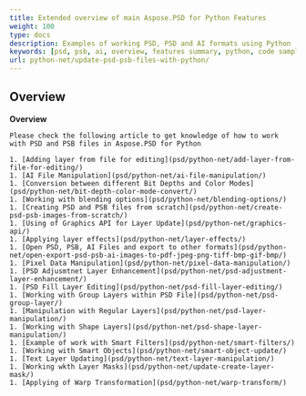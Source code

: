 ```yaml
---
title: Extended overview of main Aspose.PSD for Python Features
weight: 100
type: docs
description: Examples of working PSD, PSD and AI formats using Python
keywords: [psd, psb, ai, overview, features summary, python, code sample]
url: python-net/update-psd-psb-files-with-python/
---
```


## **Overview**

**Overview**
	
	Please check the following article to get knowledge of how to work with PSD and PSB files in Aspose.PSD for Python
	
	1. [Adding layer from file for editing](psd/python-net/add-layer-from-file-for-editing/) 
	1. [AI File Manipulation](psd/python-net/ai-file-manipulation/) 
	1. [Conversion between different Bit Depths and Color Modes](psd/python-net/bit-depth-color-mode-convert/) 
	1. [Working with blending options](psd/python-net/blending-options/) 
	1. [Creating PSD and PSB files from scratch](psd/python-net/create-psd-psb-images-from-scratch/) 	
	1. [Using of Graphics API for Layer Update](psd/python-net/graphics-api/) 
	1. [Applying layer effects](psd/python-net/layer-effects/) 
	1. [Open PSD, PSB, AI Files and export to other formats](psd/python-net/open-export-psd-psb-ai-images-to-pdf-jpeg-png-tiff-bmp-gif-bmp/) 
	1. [Pixel Data Manipulation](psd/python-net/pixel-data-manipulation/) 
	1. [PSD Adjusmtnet Layer Enhancement](psd/python-net/psd-adjustment-layer-enhancement/) 
	1. [PSD Fill Layer Editing](psd/python-net/psd-fill-layer-editing/) 
	1. [Working with Group Layers within PSD File](psd/python-net/psd-group-layer/) 
	1. [Manipulation with Regular Layers](psd/python-net/psd-layer-manipulation/) 
	1. [Working with Shape Layers](psd/python-net/psd-shape-layer-manipulation/) 
	1. [Example of work with Smart Filters](psd/python-net/smart-filters/) 
	1. [Working with Smart Objects](psd/python-net/smart-object-update/) 
	1. [Text Layer Updating](psd/python-net/text-layer-manipulation/) 
	1. [Working wkth Layer Masks](psd/python-net/update-create-layer-mask/) 	
	1. [Applying of Warp Transformation](psd/python-net/warp-transform/)
	
		